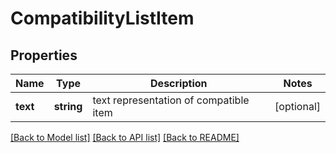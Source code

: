 # CompatibilityListItem

## Properties
Name | Type | Description | Notes
------------ | ------------- | ------------- | -------------
**text** | **string** | text representation of compatible item | [optional] 

[[Back to Model list]](../README.md#documentation-for-models) [[Back to API list]](../README.md#documentation-for-api-endpoints) [[Back to README]](../README.md)


